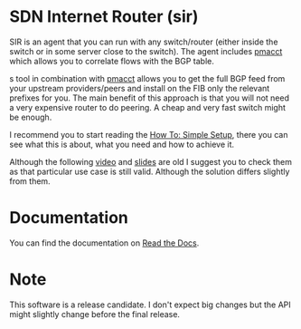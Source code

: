 SDN Internet Router (sir)
=========================

SIR is an agent that you can run with any switch/router (either inside the switch or in some server close to the switch). The agent includes [pmacct](http://www.pmacct.net/) which allows you to correlate flows with the BGP table.


s tool in combination with [pmacct](http://www.pmacct.net/) allows you to get the full BGP feed from your upstream providers/peers and install on the FIB only the relevant prefixes for you. The main benefit of this approach is that you will not need a very expensive router to do peering. A cheap and very fast switch might be enough.



I recommend you to start reading the [How To: Simple Setup](http://sdn-internet-router-sir.readthedocs.org/en/latest/how_to_simple/index.html), there you can see what this is about, what you need and how to achieve it.

Although the following [video](http://youtu.be/o1njanXhQqM?list=PLXSSXAe33jI2IIWtfnnEj5J7B7KoixKCe) and [slides](docs/_static/SDN_Internet_Router-sir-Nov14.pdf) are old I suggest you to check them as that particular use case is still valid. Although the solution differs slightly from them.

Documentation
=============

You can find the documentation on [Read the Docs](http://sdn-internet-router-sir.readthedocs.org/en/latest/).


Note
====

This software is a release candidate. I don't expect big changes but the API might slightly change before the final release.
